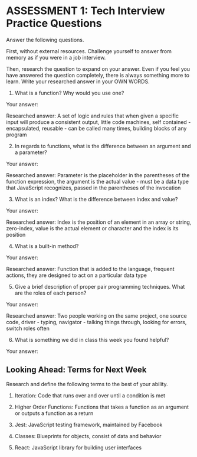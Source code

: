 # ASSESSMENT 1: Tech Interview Practice Questions
Answer the following questions.

First, without external resources. Challenge yourself to answer from memory as if you were in a job interview.

Then, research the question to expand on your answer. Even if you feel you have answered the question completely, there is always something more to learn. Write your researched answer in your OWN WORDS.

1. What is a function? Why would you use one?

  Your answer:

  Researched answer: A set of logic and rules that when given a specific input will produce a consistent output, little code machines, self contained - encapsulated, reusable - can be called many times, building blocks of any program



2. In regards to functions, what is the difference between an argument and a parameter?

  Your answer:

  Researched answer: Parameter is the placeholder in the parentheses of the function expression, the argument is the actual value - must be a data type that JavaScript recognizes, passed in the parentheses of the invocation



3. What is an index? What is the difference between index and value?

  Your answer:

  Researched answer: Index is the position of an element in an array or string, zero-index, value is the actual element or character and the index is its position



4. What is a built-in method?

  Your answer:

  Researched answer: Function that is added to the language, frequent actions, they are designed to act on a particular data type



5. Give a brief description of proper pair programming techniques. What are the roles of each person?

  Your answer:

  Researched answer: Two people working on the same project, one source code, driver - typing, navigator - talking things through, looking for errors, switch roles often


6. What is something we did in class this week you found helpful?  

  Your answer:



## Looking Ahead: Terms for Next Week

Research and define the following terms to the best of your ability.

1. Iteration: Code that runs over and over until a condition is met

2. Higher Order Functions: Functions that takes a function as an argument or outputs a function as a return

3. Jest: JavaScript testing framework, maintained by Facebook

4. Classes: Blueprints for objects, consist of data and behavior

5. React: JavaScript library for building user interfaces
